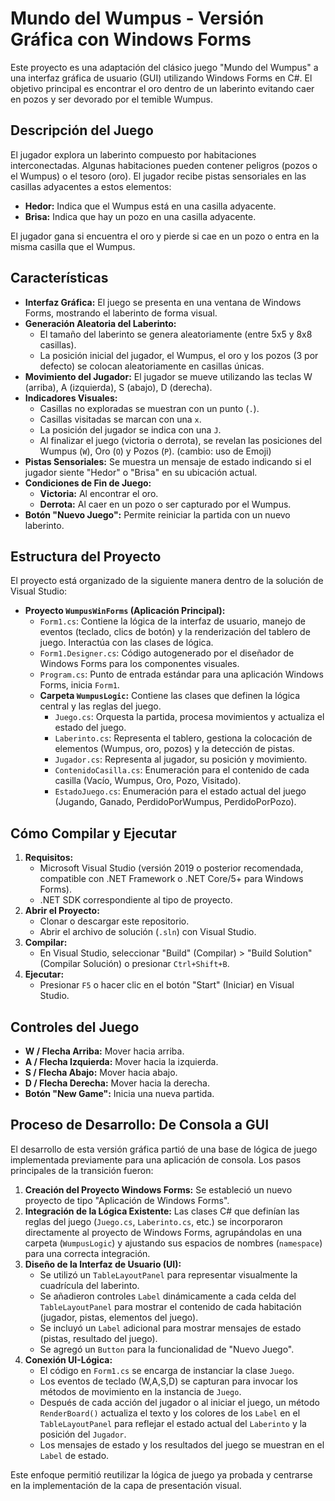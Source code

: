 # Mundo del Wumpus - Versión Gráfica con Windows Forms

Este proyecto es una adaptación del clásico juego "Mundo del Wumpus" a una interfaz gráfica de usuario (GUI) utilizando Windows Forms en C#. El objetivo principal es encontrar el oro dentro de un laberinto evitando caer en pozos y ser devorado por el temible Wumpus.

## Descripción del Juego

El jugador explora un laberinto compuesto por habitaciones interconectadas. Algunas habitaciones pueden contener peligros (pozos o el Wumpus) o el tesoro (oro). El jugador recibe pistas sensoriales en las casillas adyacentes a estos elementos:

*   **Hedor:** Indica que el Wumpus está en una casilla adyacente.
*   **Brisa:** Indica que hay un pozo en una casilla adyacente.

El jugador gana si encuentra el oro y pierde si cae en un pozo o entra en la misma casilla que el Wumpus.

## Características

*   **Interfaz Gráfica:** El juego se presenta en una ventana de Windows Forms, mostrando el laberinto de forma visual.
*   **Generación Aleatoria del Laberinto:**
    *   El tamaño del laberinto se genera aleatoriamente (entre 5x5 y 8x8 casillas).
    *   La posición inicial del jugador, el Wumpus, el oro y los pozos (3 por defecto) se colocan aleatoriamente en casillas únicas.
*   **Movimiento del Jugador:** El jugador se mueve utilizando las teclas W (arriba), A (izquierda), S (abajo), D (derecha).
*   **Indicadores Visuales:**
    *   Casillas no exploradas se muestran con un punto (`.`).
    *   Casillas visitadas se marcan con una `x`.
    *   La posición del jugador se indica con una `J`.
    *   Al finalizar el juego (victoria o derrota), se revelan las posiciones del Wumpus (`W`), Oro (`O`) y Pozos (`P`). (cambio: uso de Emoji)
*   **Pistas Sensoriales:** Se muestra un mensaje de estado indicando si el jugador siente "Hedor" o "Brisa" en su ubicación actual.
*   **Condiciones de Fin de Juego:**
    *   **Victoria:** Al encontrar el oro.
    *   **Derrota:** Al caer en un pozo o ser capturado por el Wumpus.
*   **Botón "Nuevo Juego":** Permite reiniciar la partida con un nuevo laberinto.

## Estructura del Proyecto

El proyecto está organizado de la siguiente manera dentro de la solución de Visual Studio:

*   **Proyecto `WumpusWinForms` (Aplicación Principal):**
    *   `Form1.cs`: Contiene la lógica de la interfaz de usuario, manejo de eventos (teclado, clics de botón) y la renderización del tablero de juego. Interactúa con las clases de lógica.
    *   `Form1.Designer.cs`: Código autogenerado por el diseñador de Windows Forms para los componentes visuales.
    *   `Program.cs`: Punto de entrada estándar para una aplicación Windows Forms, inicia `Form1`.
    *   **Carpeta `WumpusLogic`:** Contiene las clases que definen la lógica central y las reglas del juego.
        *   `Juego.cs`: Orquesta la partida, procesa movimientos y actualiza el estado del juego.
        *   `Laberinto.cs`: Representa el tablero, gestiona la colocación de elementos (Wumpus, oro, pozos) y la detección de pistas.
        *   `Jugador.cs`: Representa al jugador, su posición y movimiento.
        *   `ContenidoCasilla.cs`: Enumeración para el contenido de cada casilla (Vacío, Wumpus, Oro, Pozo, Visitado).
        *   `EstadoJuego.cs`: Enumeración para el estado actual del juego (Jugando, Ganado, PerdidoPorWumpus, PerdidoPorPozo).

## Cómo Compilar y Ejecutar

1.  **Requisitos:**
    *   Microsoft Visual Studio (versión 2019 o posterior recomendada, compatible con .NET Framework o .NET Core/5+ para Windows Forms).
    *   .NET SDK correspondiente al tipo de proyecto.
2.  **Abrir el Proyecto:**
    *   Clonar o descargar este repositorio.
    *   Abrir el archivo de solución (`.sln`) con Visual Studio.
3.  **Compilar:**
    *   En Visual Studio, seleccionar "Build" (Compilar) > "Build Solution" (Compilar Solución) o presionar `Ctrl+Shift+B`.
4.  **Ejecutar:**
    *   Presionar `F5` o hacer clic en el botón "Start" (Iniciar) en Visual Studio.

## Controles del Juego

*   **W / Flecha Arriba:** Mover hacia arriba.
*   **A / Flecha Izquierda:** Mover hacia la izquierda.
*   **S / Flecha Abajo:** Mover hacia abajo.
*   **D / Flecha Derecha:** Mover hacia la derecha.
*   **Botón "New Game":** Inicia una nueva partida.

## Proceso de Desarrollo: De Consola a GUI

El desarrollo de esta versión gráfica partió de una base de lógica de juego implementada previamente para una aplicación de consola. Los pasos principales de la transición fueron:

1.  **Creación del Proyecto Windows Forms:** Se estableció un nuevo proyecto de tipo "Aplicación de Windows Forms".
2.  **Integración de la Lógica Existente:** Las clases C# que definían las reglas del juego (`Juego.cs`, `Laberinto.cs`, etc.) se incorporaron directamente al proyecto de Windows Forms, agrupándolas en una carpeta (`WumpusLogic`) y ajustando sus espacios de nombres (`namespace`) para una correcta integración.
3.  **Diseño de la Interfaz de Usuario (UI):**
    *   Se utilizó un `TableLayoutPanel` para representar visualmente la cuadrícula del laberinto.
    *   Se añadieron controles `Label` dinámicamente a cada celda del `TableLayoutPanel` para mostrar el contenido de cada habitación (jugador, pistas, elementos del juego).
    *   Se incluyó un `Label` adicional para mostrar mensajes de estado (pistas, resultado del juego).
    *   Se agregó un `Button` para la funcionalidad de "Nuevo Juego".
4.  **Conexión UI-Lógica:**
    *   El código en `Form1.cs` se encarga de instanciar la clase `Juego`.
    *   Los eventos de teclado (W,A,S,D) se capturan para invocar los métodos de movimiento en la instancia de `Juego`.
    *   Después de cada acción del jugador o al iniciar el juego, un método `RenderBoard()` actualiza el texto y los colores de los `Label` en el `TableLayoutPanel` para reflejar el estado actual del `Laberinto` y la posición del `Jugador`.
    *   Los mensajes de estado y los resultados del juego se muestran en el `Label` de estado.

Este enfoque permitió reutilizar la lógica de juego ya probada y centrarse en la implementación de la capa de presentación visual.
